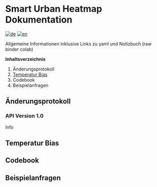 # Smart Urban Heatmap Dokumentation

[![de](https://img.shields.io/badge/lang-de-green.svg)](./README.de.md)
[![en](https://img.shields.io/badge/lang-en-red.svg)](./README.md)


Allgemeine Informationen inklusive Links zu yaml und Notizbuch (raw binder colab)

**Inhaltsverzeichnis**

1. Änderungsprotokoll
2. [Temperatur Bias](#temperature-bias)
3. Codebook
4. Beispielanfragen

## Änderungsprotokoll

### API Version 1.0
Info

## Temperatur Bias

## Codebook

## Beispielanfragen